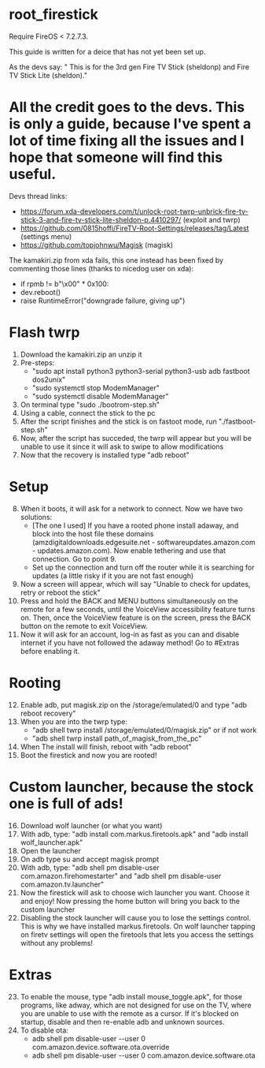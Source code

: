 # root_firestick

Require FireOS < 7.2.7.3.

This guide is written for a deice that has not yet been set up.

As the devs say: " This is for the 3rd gen Fire TV Stick (sheldonp) and Fire TV Stick Lite (sheldon)."

# All the credit goes to the devs. This is only a guide, because I've spent a lot of time fixing all the issues and I hope that someone will find this useful.

Devs thread links:
-  https://forum.xda-developers.com/t/unlock-root-twrp-unbrick-fire-tv-stick-3-and-fire-tv-stick-lite-sheldon-p.4410297/ (exploit and twrp)
-  https://github.com/0815hoffi/FireTV-Root-Settings/releases/tag/Latest (settings menu)
-  https://github.com/topjohnwu/Magisk (magisk)

The kamakiri.zip from xda fails, this one instead has been fixed by commenting those lines (thanks to nicedog user on xda):

 - if rpmb != b"\x00" * 0x100:
 - dev.reboot()
 - raise RuntimeError("downgrade failure, giving up")

# Flash twrp


1) Download the kamakiri.zip an unzip it
2) Pre-steps:
    - "sudo apt install python3 python3-serial python3-usb adb fastboot dos2unix"
    - "sudo systemctl stop ModemManager"
    - "sudo systemctl disable ModemManager"
3) On terminal type "sudo ./bootrom-step.sh"
4) Using a cable, connect the stick to the pc
5) After the script finishes and the stick is on fastoot mode, run "./fastboot-step.sh"
6) Now, after the script has succeded, the twrp will appear but you will be unable to use it since it will ask to swipe to allow modifications
7) Now that the recovery is installed type "adb reboot"


# Setup


8) When it boots, it will ask for a network to connect. Now we have two solutions:
    - [The one I used] If you have a rooted phone install adaway, and block into the host file these domains (amzdigitaldownloads.edgesuite.net - softwareupdates.amazon.com - updates.amazon.com). Now enable tethering and use that connection. Go to point 9.
    - Set up the connection and turn off the router while it is searching for updates (a little risky if it you are not fast enough)
9) Now a screen will appear, which will say "Unable to check for updates, retry or reboot the stick"
10) Press and hold the BACK and MENU buttons simultaneously on the remote for a few seconds, until the VoiceView accessibility feature turns on. Then, once the VoiceView feature is on the screen, press the BACK button on the remote to exit VoiceView.
11) Now it will ask for an account, log-in as fast as you can and disable internet if you have not followed the adaway method! Go to #Extras before enabling it.


# Rooting


12) Enable adb, put magisk.zip on the /storage/emulated/0 and type "adb reboot recovery" 
13) When you are into the twrp type:
    - "adb shell twrp install /storage/emulated/0/magisk.zip" 
    or if not work
    - "adb shell twrp install path_of_magisk_from_the_pc"
14) When The install will finish, reboot with "adb reboot"
15) Boot the firestick and now you are rooted!


# Custom launcher, because the stock one is full of ads!

16) Download wolf launcher (or what you want)
17) With adb, type: "adb install com.markus.firetools.apk" and "adb install wolf_launcher.apk"
18) Open the launcher 
19) On adb type su and accept magisk prompt 
20) With adb, type: "adb shell pm disable-user com.amazon.firehomestarter" and "adb shell pm disable-user com.amazon.tv.launcher"
21) Now the firestick will ask to choose wich launcher you want. Choose it and enjoy! Now pressing the home button will bring you back to the custom launcher
22) Disabling the stock launcher will cause you to lose the settings control. This is why we have installed markus.firetools. On wolf launcher tapping on firetv settings will open the firetools that lets you access the settings without any problems!


# Extras


23) To enable the mouse, type "adb install mouse_toggle.apk", for those programs, like adway, which are not designed for use on the TV, where you are unable to use with the remote as a cursor. If it's blocked on startup, disable and then re-enable adb and unknown sources.
24) To disable ota:
    - adb shell pm disable-user --user 0 com.amazon.device.software.ota.override
    - adb shell pm disable-user --user 0 com.amazon.device.software.ota
